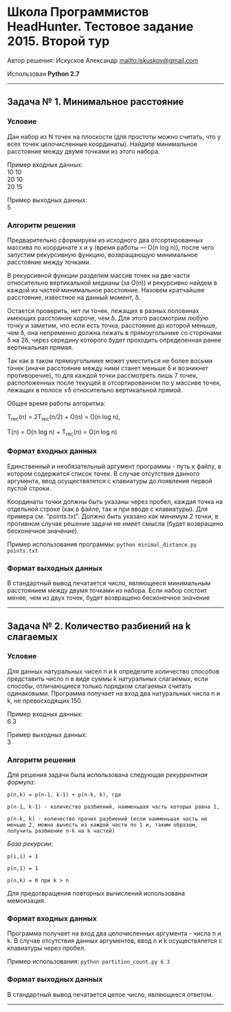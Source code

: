 # Школа Программистов HeadHunter. Тестовое задание 2015. Второй тур

Автор решения: Искусков Александр
<mailto:iskuskov@gmail.com>

Использован **Python 2.7**

--------

## Задача № 1. Минимальное расстояние

### Условие
Дан набор из N точек на плоскости (для простоты можно считать, что у всех точек целочисленные координаты). Найдите минимальное расстояние между двумя точками из этого набора.

Пример входных данных:<br>
10 10<br>
20 10<br>
20 15<br>

Пример выходных данных:<br>
5

### Алгоритм решения

Предварительно сформируем из исходного два отсортированных массива по координате x и y (время работы — O(n log n)), после чего запустим рекурсивную функцию, возвращающую минимальное расстояние между точками.

В рекурсивной функции разделим массив точек на две части относительно вертикальной медианы (за O(n)) и рекурсивно найдем в каждой из частей минимальное расстояние. Назовем кратчайшее расстояние, известное на данный момент, δ.

Остается проверить, нет ли точек, лежащих в разных половинах имеющих расстояние короче, чем δ. Для этого рассмотрим любую точку и заметим, что если есть точка, расстояние до которой меньше, чем δ, она непременно должна лежать в прямоугольнике со сторонами δ на 2δ, через середину которого будет проходить определенная ранее вертикальная прямая.

Так как в таком прямоугольнике может уместиться не более восьми точек (иначе расстояние между ними станет меньше δ и возникнет противоречие), то для каждой точки рассмотреть лишь 7 точек, расположенных после текущей в отсортированном по y массиве точек, лежащих в полосе ±δ относительно вертикальной прямой.

Общее время работы алгоритма: 

T<sub>rec</sub>(n) = 2T<sub>rec</sub>(n/2) + O(n) = O(n log n), 

T(n) = O(n log n) + T<sub>rec</sub>(n) = O(n log n)

### Формат входных данных

Единственный и необязательный аргумент программы - путь к файлу, в котором содержится список точек. В случае отсутствия данного аргумента, ввод осуществялется с клавиатуры до появления первой пустой строки.

Координаты точки должны быть указаны через пробел, каждая точка на отдельной строке (как в файле, так и при вводе с клавиатуры). 
Для примера см. "points.txt". Должно быть указано как минимум 2 точки, в противном случае решение задачи не имеет смысла (будет возвращено бесконечное значение).

Пример использования программы:
`python minimal_distance.py points.txt`

### Формат выходных данных

В стандартный вывод печатается число, являющееся минимальным расстоянием между двумя точками из набора. Если набор состоит менее, чем из двух точек, будет возвращено бесконечное значение


--------

## Задача № 2. Количество разбиений на k слагаемых

### Условие

Для данных натуральных чисел n и k определите количество способов представить число n в виде суммы k натуральных слагаемых, если способы, отличающиеся только порядком слагаемых считать одинаковыми.
Программа получает на вход два натуральных числа n и k, не превосходящих 150.

Пример входных данных:<br>
6 3

Пример выходных данных:<br>
3


### Алгоритм решения

Для решения задачи была использована следующая *рекуррентная формула*:
```
p(n,k) = p(n-1, k-1) + p(n-k, k), где

p(n-1, k-1) - количество разбиений, наименьшая часть которых равна 1, 

p(n-k, k) - количество прочих разбиений (если наименьшая часть не меньше 2, можно вычесть из каждой части по 1 и, таким образом, получить разбиение n-k на k частей)
```

*База рекурсии*:
```
p(i,i) = 1

p(n,1) = 1

p(n,k) = 0 при k > n
```
Для предотвращения повторных вычислений использована мемоизация.


### Формат входных данных

Программа получает на вход два целочисленных аргумента - числа n и k. В случае отсутствия данных аргументов, ввод n и k осуществялется с клавиатуры через пробел.

Пример использования: `python partition_count.py 6 3`


### Формат выходных данных

В стандартный вывод печатается целое число, являющееся ответом.

-------
